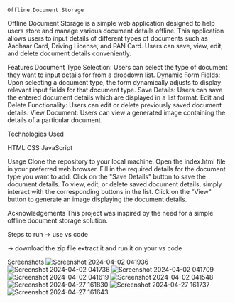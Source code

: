 
                                                                                     Offline Document Storage
                                                                                                     
                                                                                                     
                                                                                                     
                                                                                                     
                                                                                                     
Offline Document Storage is a simple web application designed to help users store and manage various document details offline. This application allows users to input details of different types of documents such as Aadhaar Card, Driving License, and PAN Card. Users can save, view, edit, and delete document details conveniently.



Features
Document Type Selection: Users can select the type of document they want to input details for from a dropdown list.
Dynamic Form Fields: Upon selecting a document type, the form dynamically adjusts to display relevant input fields for that document type.
Save Details: Users can save the entered document details which are displayed in a list format.
Edit and Delete Functionality: Users can edit or delete previously saved document details.
View Document: Users can view a generated image containing the details of a particular document.



Technologies Used




HTML
CSS
JavaScript



Usage
Clone the repository to your local machine.
Open the index.html file in your preferred web browser.
Fill in the required details for the document type you want to add.
Click on the "Save Details" button to save the document details.
To view, edit, or delete saved document details, simply interact with the corresponding buttons in the list.
Click on the "View" button to generate an image displaying the document details.



Acknowledgements
This project was inspired by the need for a simple offline document storage solution.



Steps to run
-> use vs code 

-> download the zip file extract it and run it on your vs code





Screenshots
![Screenshot 2024-04-02 041936](https://github.com/ghanishth-rajput/PWA/assets/139054853/c267e9e1-a23b-4649-aa6f-ceb8291e0494)
![Screenshot 2024-04-02 041736](https://github.com/ghanishth-rajput/PWA/assets/139054853/5dc9ad87-a7fc-4248-b125-4de95de33ae8)
![Screenshot 2024-04-02 041709](https://github.com/ghanishth-rajput/PWA/assets/139054853/e491685d-58a8-4a1b-91f4-f87eaa96b42b)
![Screenshot 2024-04-02 041619](https://github.com/ghanishth-rajput/PWA/assets/139054853/15135d68-350d-43e1-9686-7fde0a419614)
![Screenshot 2024-04-02 041548](https://github.com/ghanishth-rajput/PWA/assets/139054853/e6743832-c730-4b19-b92d-f1d2f6a267b9)
![Screenshot 2024-04-27 161830](https://github.com/ghanishth-rajput/PWA/assets/139054853/07886ddb-e9b5-4726-bcb6-1f24d8e0ddbb)
![Screenshot 2024-04-27 161737](https://github.com/ghanishth-rajput/PWA/assets/139054853/f18a6544-d94e-4a0b-93b3-23b78d67d0bb)
![Screenshot 2024-04-27 161643](https://github.com/ghanishth-rajput/PWA/assets/139054853/1710173e-9957-4090-b718-034881417ae8)

